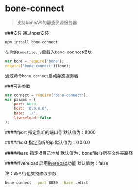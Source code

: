 # bone-connect
> 支持boneAPI的静态资源服务器

###安装
通过npm安装

```sh
npm install bone-connect
```

在你的`bonefile.js`里载入bone-connect模块

```js
var bone = require('bone');
require('bone-connect')(bone);
```
通过命令`bone connect`启动静态服务器

###可选参数

```js
var connect = require('bone-connect');
var params = {
	port: 8000,
	host: '0.0.0.0',
	base: './',
	livereload: false	
};
```

#####port
指定监听的端口号
默认值为：8000

#####host
指定监听的ip
默认值为：0.0.0.0

#####base
指定根目录地址
默认值为：bonefile.js所在文件夹路径

#####livereload
启用[livereload](https://github.com/intesso/connect-livereload)功能
默认值为：false

**注**：命令行也支持修改参数

```sh
bone connect --port 8080 --base ./dist
```